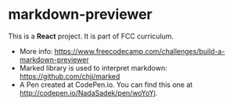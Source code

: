 # markdown-previewer
This is a <b>React</b> project. It is part of FCC curriculum. 
* More info: https://www.freecodecamp.com/challenges/build-a-markdown-previewer
* Marked library is used to interpret markdown: https://github.com/chjj/marked
* A Pen created at CodePen.io. You can find this one at http://codepen.io/NadaSadek/pen/woYoYj.

